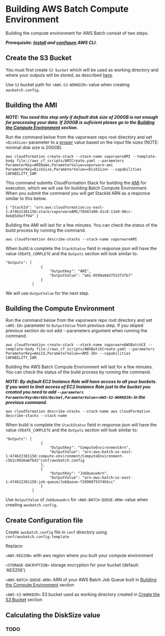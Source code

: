 # Building AWS Batch Compute Environment

Building the compute environment for AWS Batch consist of two steps.

***Prerequisite: [Install](https://docs.aws.amazon.com/cli/latest/userguide/cli-chap-install.html) and [configure](https://docs.aws.amazon.com/cli/latest/userguide/cli-chap-configure.html) AWS CLI.***

## Create the S3 Bucket

You must first create `S3 bucket` which will be used as working directory and where your outputs will be stored, as described [here](https://docs.aws.amazon.com/AmazonS3/latest/user-guide/create-bucket.html).

Use `S3` bucket path for `<AWS-S3-WORKDIR>` value when creating `awsbatch.config`.

## Building the AMI

***NOTE: You need this step only if default disk size of 200GB is not enough for processing your data. If 200GB is suficient please go to the [Building the Compute Environment](#Building-the-Compute-Environment) section.***

Run the command below from the vaporware repo root directory and set `<DiskSize>` parameter to a [proper](#Calculating-the-DiskSize-value) value based on the input file sizes (NOTE: minimal disk size is 200GB).

`aws cloudformation create-stack --stack-name vaporwareAMI --template-body file://aws_cf_scripts/AMICreate.yaml --parameters ParameterKey=AMIName,ParameterValue=vaporware-ami ParameterKey=DiskSize,ParameterValue=<DiskSize> --capabilities CAPABILITY_IAM`

This command submits CloudFormation Stack for building the [AMI](https://docs.aws.amazon.com/AWSEC2/latest/UserGuide/AMIs.html) for execution, which we will use for building Batch Compute Environment. When you submit the command you will get StackId ARN as a responce similar to this below.

`{
    "StackId": "arn:aws:cloudformation:us-east-1:474622381158:stack/vaporwareAMI/f8d47a90-41c8-11e9-98cc-0eb85d5eff94"
}`

Building the AMI will last for a few minutes. You can check the status of the build process by running the command.

`aws cloudformation describe-stacks --stack-name vaporwareAMI`

When build is complete the `StackStatus` field in response json will have the value `CREATE_COMPLETE` and the `Outputs` section will look similar to:

```
"Outputs": [
                {
                    "OutputKey": "AMI",
                    "OutputValue": "ami-0599a84d7553f2fb7"
                }
            ]
```
We will use `OutputValue` for the next step.

## Building the Compute Environment

Run the command below from the vaporware repo root directory and set `<AMI-ID>` parameter to `OutputValue` from previous step. If you skiped previous section do not add --parameters argument when running the command.

`aws cloudformation create-stack --stack-name vaporwareAWSBatchCE --template-body file://aws_cf_scripts/AWSBatchCreate.yaml --parameters ParameterKey=AmiId,ParameterValue=<AMI-ID> --capabilities CAPABILITY_IAM`

Building the AWS Batch Compute Environment will last for a few minutes. You can check the status of the build process by running the command.

***NOTE: By default EC2 Instance Role will have access to all your buckets. If you want to limit access of EC2 Instance Role just to the bucket you created you need to add `--parameters ParameterKey=WorkDirBucket,ParameterValue=<AWS-S3-WORKDIR>` in the previous command.***

`aws cloudformation describe-stacks --stack-name aws cloudformation describe-stacks --stack-name `

When build is complete the `StackStatus` field in response json will have the value `CREATE_COMPLETE` and the `Outputs` section will look similar to:

```
"Outputs": [
                {
                    "OutputKey": "ComputeEnvironmentArn",
                    "OutputValue": "arn:aws:batch:us-east-1:474622381158:compute-environment/ComputeEnvironment-c5b2c9926a6fb42"conf/awsbatch.config
                },
                {
                    "OutputKey": "JobQueueArn",
                    "OutputValue": "arn:aws:batch:us-east-1:474622381158:job-queue/JobQueue-f2090879374b5cc"
                }
            ]
```

Use `OutputValue` of `JobQueueArn` for `<AWS-BATCH-QUEUE-ARN>` value when creating `awsbatch.config`.

## Create Configuration file

Create `awsbatch.config` file in `conf` directory using `conf/awsbatch.config.template`

Replace:

`<AWS-REGION>` with aws region where you built your compute environment

`<STORAGE-ENCRYPTION>` storage encryption for your bucket (default: 'AES256')

`<AWS-BATCH-QUEUE-ARN>` ARN of your AWS Batch Job Queue built in [Building the Compute Environment](#Building-the-Compute-Environment) section

`<AWS-S3-WORKDIR>` S3 bucket used as working directory created in [Create the S3 Bucket](#Create-the-S3-Bucket) section

## Calculating the DiskSize value

### TODO